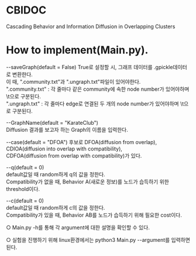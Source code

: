 # CBIDOC
Cascading Behavior and Information Diffusion in Overlapping Clusters

# How to implement(Main.py).
  
--saveGraph(default = False)
True로 설정할 시, 그래프 데이터를 .gpickle데이터로 변환한다.  
이 때, ".community.txt"과 ".ungraph.txt"파일이 있어야한다.  
".community.txt" : 각 줄마다 같은 community에 속한 node number가 있어야하며 \t으로 구분된다.  
".ungraph.txt" : 각 줄마다 edge로 연결된 두 개의 node number가 있어야하며 \t으로 구분된다.  
  
--GraphName(default = "KarateClub")  
Diffusion 결과를 보고자 하는 Graph의 이름을 입력한다.  
  
--case(default = "DFOA")
후보로 DFOA(diffusion from overlap),  
         CDIOA(diffusion into overlap with compatibility),  
         CDFOA(diffusion from overlap with compatibility)가 있다.  
  
--q(default = 0)  
default값일 때 random하게 q의 값을 정한다.  
Compatibility가 없을 때, Behavior A(새로운 정보)를 노드가 습득하기 위한 threshold이다.  

--c(default = 0)  
default값일 때 random하게 c의 값을 정한다.  
Compatibility가 있을 때, Behavior AB를 노드가 습득하기 위해 필요한 cost이다.  

○ Main.py -h를 통해 각 argument에 대한 설명을 확인할 수 있다.  

○ 실험을 진행하기 위해 linux환경에서는 python3 Main.py --argument를 입력하면 된다.
